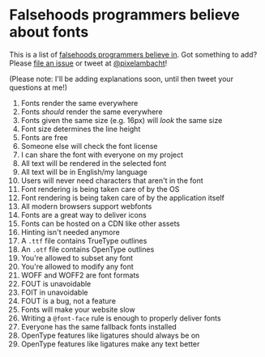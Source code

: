 # Falsehoods programmers believe about fonts

This is a list of [falsehoods programmers believe in](https://github.com/kdeldycke/awesome-falsehood). Got something to add? Please [file an issue](https://github.com/RoelN/Font-Falsehoods/issues) or tweet at [@pixelambacht](https://twitter.com/pixelambacht)!

(Please note: I'll be adding explanations soon, until then tweet your questions at me!) 

1. Fonts render the same everywhere 
1. Fonts _should_ render the same everywhere
1. Fonts given the same size (e.g. 16px) will _look_ the same size
1. Font size determines the line height
1. Fonts are free
1. Someone else will check the font license
1. I can share the font with everyone on my project
1. All text will be rendered in the selected font
1. All text will be in English/my language
1. Users will never need characters that aren't in the font
1. Font rendering is being taken care of by the OS
1. Font rendering is being taken care of by the application itself
1. All modern browsers support webfonts
1. Fonts are a great way to deliver icons
1. Fonts can be hosted on a CDN like other assets
1. Hinting isn't needed anymore
1. A `.ttf` file contains TrueType outlines
1. An `.otf` file contains OpenType outlines
1. You're allowed to subset any font
1. You're allowed to modify any font
1. WOFF and WOFF2 are font formats
1. FOUT is unavoidable
1. FOIT in unavoidable
1. FOUT is a bug, not a feature
1. Fonts will make your website slow
1. Writing a `@font-face` rule is enough to properly deliver fonts
1. Everyone has the same fallback fonts installed
1. OpenType features like ligatures should always be on
1. OpenType features like ligatures make any text better
